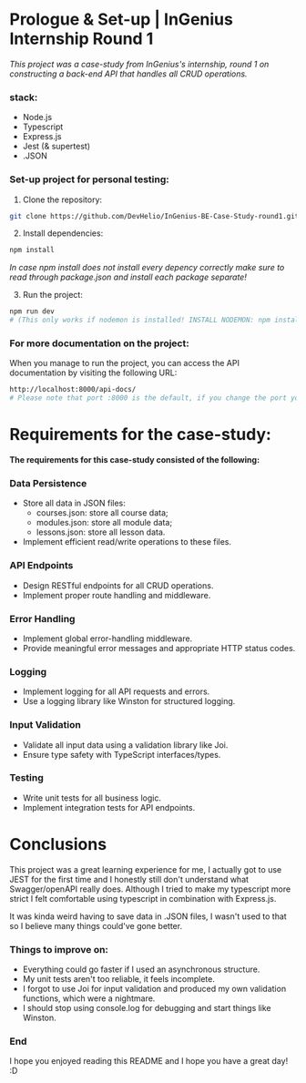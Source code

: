 # Prologue & Set-up | InGenius Internship Round 1
*This project was a case-study from InGenius's internship, round 1 on constructing a back-end API that handles all CRUD operations.*

### stack:
- Node.js
- Typescript
- Express.js
- Jest (& supertest)
- .JSON

### Set-up project for personal testing:

1. Clone the repository:
```bash
git clone https://github.com/DevHelio/InGenius-BE-Case-Study-round1.git
```

2. Install dependencies:
```bash
npm install
```
*In case npm install does not install every depency correctly make sure to read through package.json and install each package separate!*

3. Run the project:
```bash
npm run dev
# (This only works if nodemon is installed! INSTALL NODEMON: npm install -g nodemon)
```
### For more documentation on the project:
When you manage to run the project, you can access the API documentation by visiting the following URL:
```bash
http://localhost:8000/api-docs/
# Please note that port :8000 is the default, if you change the port you should also change it for this URL
```

# Requirements for the case-study:
**The requirements for this case-study consisted of the following:**
### Data Persistence

- Store all data in JSON files:
    - courses.json: store all course data;
    - modules.json: store all module data;
    - lessons.json: store all lesson data.
- Implement efficient read/write operations to these files.

### API Endpoints

- Design RESTful endpoints for all CRUD operations.
- Implement proper route handling and middleware.

### Error Handling

- Implement global error-handling middleware.
- Provide meaningful error messages and appropriate HTTP status codes.

### Logging

- Implement logging for all API requests and errors.
- Use a logging library like Winston for structured logging.

### Input Validation

- Validate all input data using a validation library like Joi.
- Ensure type safety with TypeScript interfaces/types.

### Testing

- Write unit tests for all business logic.
- Implement integration tests for API endpoints.

# Conclusions

This project was a great learning experience for me, I actually got to use JEST for the first time and I honestly still don't understand what Swagger/openAPI really does. Although I tried to make my typescript more strict I felt comfortable using typescript in combination with Express.js.

It was kinda weird having to save data in .JSON files, I wasn't used to that so I believe many things could've gone better.

### Things to improve on:
- Everything could go faster if I used an asynchronous structure.
- My unit tests aren't too reliable, it feels incomplete.
- I forgot to use Joi for input validation and produced my own validation functions, which were a nightmare.
- I should stop using console.log for debugging and start things like Winston.


### End
I hope you enjoyed reading this README and I hope you have a great day! :D